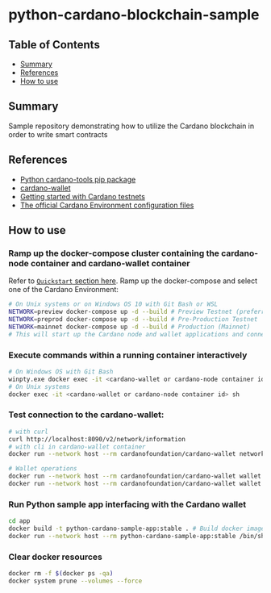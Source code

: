 # python-cardano-blockchain-sample

## Table of Contents

+ [Summary](#summary)
+ [References](#references)
+ [How to use](#how-to-use)

## Summary

Sample repository demonstrating how to utilize the Cardano blockchain in order to write smart contracts

## References

- [Python cardano-tools pip package](https://pypi.org/project/cardano-tools/)
- [cardano-wallet](https://github.com/cardano-foundation/cardano-wallet/tree/master)
- [Getting started with Cardano testnets](https://docs.cardano.org/cardano-testnet/getting-started/#:~:text=To%20get%20started%20and%20join,ada%20to%20test%20your%20transactions.)
- [The official Cardano Environment configuration files](https://book.world.dev.cardano.org/environments.html#vasil-dev)

## How to use

### Ramp up the docker-compose cluster containing the cardano-node container and cardano-wallet container

Refer to [`Quickstart` section here](https://github.com/cardano-foundation/cardano-wallet/tree/master). Ramp up the docker-compose and select one of the  Cardano Environment:

```sh
# On Unix systems or on Windows OS 10 with Git Bash or WSL
NETWORK=preview docker-compose up -d --build # Preview Testnet (preferred for development)
NETWORK=preprod docker-compose up -d --build # Pre-Production Testnet
NETWORK=mainnet docker-compose up -d --build # Production (Mainnet)
# This will start up the Cardano node and wallet applications and connect to the specified network (mainnet, preview, preprod)
```

### Execute commands within a running container interactively

```sh
# On Windows OS with Git Bash
winpty.exe docker exec -it <cardano-wallet or cardano-node container id> sh
# On Unix systems
docker exec -it <cardano-wallet or cardano-node container id> sh
```

### Test connection to the cardano-wallet:

```sh
# with curl
curl http://localhost:8090/v2/network/information
# with cli in cardano-wallet container
docker run --network host --rm cardanofoundation/cardano-wallet network information

# Wallet operations
docker run --network host --rm cardanofoundation/cardano-wallet wallet list
docker run --network host --rm cardanofoundation/cardano-wallet wallet delete <wallet id>
```

### Run Python sample app interfacing with the Cardano wallet

```sh
cd app
docker build -t python-cardano-sample-app:stable . # Build docker image
docker run --network host --rm python-cardano-sample-app:stable /bin/sh -c "python main.py" # Run a container
```

### Clear docker resources

```sh
docker rm -f $(docker ps -qa)
docker system prune --volumes --force
```
